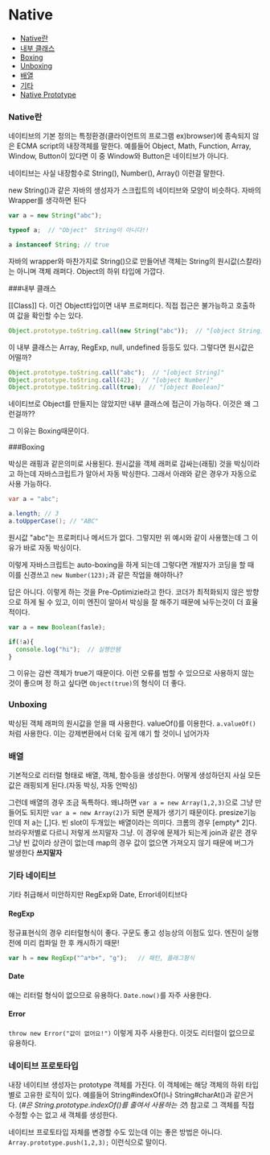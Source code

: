 # Native

* [Native란](#native란)
* [내부 클래스](#내부-클래스)
* [Boxing](#boxing)
* [Unboxing](#unboxing)
* [배열](#배열)
* [기타](#기타-네이티브)
* [Native Prototype](#네이티브-프로토타입)

### Native란

네이티브의 기본 정의는 특정환경(클라이언트의 프로그램 ex)browser)에 종속되지 않은 ECMA script의 내장객체를 말한다. 예를들어 Object, Math, Function, Array, Window, Button이 있다면 이 중 Window와 Button은 네이티브가 아니다.

네이티브는 사실 내장함수로 String(), Number(), Array() 이런걸 말한다.

new String()과 같은 자바의 생성자가 스크립트의 네이티브와 모양이 비슷하다.  자바의 Wrapper를 생각하면 된다

```javascript
var a = new String("abc");

typeof a;  // "Object"  String이 아니다!!

a instanceof String; // true
```

자바의 wrapper와 마찬가지로 String()으로 만들어낸 객체는 String의 원시값(스칼라)는 아니며 객체 래퍼다. Object의 하위 타입에 가깝다.

###내부 클래스

[[Class]] 다.  이건 Object타입이면 내부 프로퍼티다. 직접 접근은 불가능하고 호출하여 값을 확인할 수는 있다.

```javascript
Object.prototype.toString.call(new String("abc"));  // "[object String]"
```

이 내부 클래스는 Array, RegExp, null, undefined 등등도 있다. 그렇다면 원시값은 어떨까?

```javascript
Object.prototype.toString.call("abc");  // "[object String]"
Object.prototype.toString.call(42);  // "[object Number]"
Object.prototype.toString.call(true);  // "[object Boolean]"
```

네이티브로 Object를 만들지는 않았지만 내부 클래스에 접근이 가능하다. 이것은 왜 그런걸까?? 

그 이유는 Boxing때문이다.

###Boxing

박싱은 래핑과 같은의미로 사용된다. 원시값을 객체 래퍼로 감싸는(래핑) 것을 박싱이라고 하는데 자바스크립트가 알아서 자동 박싱한다. 그래서 아래와 같은 경우가 자동으로 사용 가능하다.

```java
var a = "abc";

a.length; // 3
a.toUpperCase(); // "ABC"
```

원시값 "abc"는 프로퍼티나 메서드가 없다. 그렇지만 위 예시와 같이 사용했는데 그 이유가 바로 자동 박싱이다.

이렇게 자바스크립트는 auto-boxing을 하게 되는데 그렇다면 개발자가 코딩을 할 때 이를 신경쓰고 `new Number(123);`과 같은 작업을 해야하나?

답은 아니다. 이렇게 하는 것을 Pre-Optimizie라고 한다. 코더가 최적화되지 않은 방향으로 하게 될 수 있고, 이미 엔진이 알아서 박싱을 잘 해주기 때문에 놔두는것이 더 효율적이다.

```javascript
var a = new Boolean(fasle);

if(!a){
  console.log("hi");  // 실행안됌
}
```

그 이유는 감싼 객체가 true기 때문이다. 이런 오류를 범할 수 있으므로 사용하지 않는 것이 좋으며 정 하고 싶다면 `Object(true)`의 형식이 더 좋다.

### Unboxing

박싱된 객체 래퍼의 원시값을 얻을 때 사용한다. valueOf()를 이용한다. `a.valueOf()`처럼 사용한다. 이는 강제변환에서 더욱 깊게 얘기 할 것이니 넘어가자

### 배열

기본적으로 리터럴 형태로 배열, 객체, 함수등을 생성한다. 어떻게 생성하던지 사실 모든 값은 래핑되게 된다.(자동 박싱, 자동 언박싱)

그런데 배열의 경우 조금 독특하다. 왜냐하면 `var a = new Array(1,2,3)`으로 그냥 만들어도 되지만 `var a = new Array(2)`가 되면 문제가 생기기 때문이다. presize기능인데 저 a는 [,]다. 빈 slot이 두개있는 배열이라는 의미다. 크롬의 경우 [empty* 2]다. 브라우저별로 다르니 저렇게 쓰지말자 그냥.  이 경우에 문제가 되는게 join과 같은 경우 그냥 빈 값이라 상관이 없는데 map의 경우 값이 없으면 가져오지 않기 때문에 버그가 발생한다 **쓰지말자**

### 기타 네이티브

기타 취급해서 미안하지만 RegExp와 Date, Error네이티브다

#### RegExp

정규표현식의 경우 리터럴형식이 좋다. 구문도 좋고 성능상의 이점도 있다. 엔진이 실행 전에 미리 컴파일 한 후 캐시하기 때문! 

```javascript
var h = new RegExp("^a*b+", "g");   // 패턴, 플래그형식
```

#### Date

얘는 리터럴 형식이 없으므로 유용하다. `Date.now()`를 자주 사용한다.

#### Error

`throw new Error("값이 없어요!")` 이렇게 자주 사용한다. 이것도 리터럴이 없으므로 유용하다.

### 네이티브 프로토타입

내장 네이티브 생성자는 prototype 객체를 가진다. 이 객체에는 해당 객체의 하위 타입별로 고유한 로직이 있다.  예를들어 String#indexOf()나 String#charAt()과 같은거다. (*#은 String.prototype.indexOf()를 줄여서 사용하는 것*) 참고로 그 객체를 직접 수정할 수는 없고 새 객체를 생성한다.

네이티브 프로토타입 자체를 변경할 수도 있는데 이는 좋은 방법은 아니다. `Array.prototype.push(1,2,3);` 이런식으로 말이다.
